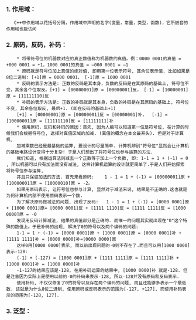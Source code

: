 ### 1. 作用域：       
       C++中作用域以花括号分隔，作用域中声明的名字(变量，常量，类型，函数)，它所嵌套的作用域也能访问

### 2. 原码，反码，补码：
        * 将带符号位的机器数对应的真正数值称为机器数的真值。例：0000 0001的真值 = +000 0001 = +1，1000 0001的真值 = –000 0001 = –1
        * 原码就是符号位加上真值的绝对值, 即用第一位表示符号, 其余位表示值. 比如如果是8位二进制: [+1]原 = 0000 0001， [-1]原 = 1000 0001
        * 反码的表示方法是: 正数的反码是其本身，负数的反码是在其原码的基础上, 符号位不变，其余各个位取反。[+1] = [00000001]原 = [00000001]反， [-1] = [10000001]原 = [11111110]反
        * 补码的表示方法是: 正数的补码就是其本身，负数的补码是在其原码的基础上, 符号位不变, 其余各位取反, 最后+1. (即在反码的基础上+1) 
        [+1] = [00000001]原 = [00000001]反 = [00000001]补，  [-1] = [10000001]原 = [11111110]反 = [11111111]补    
        * 使用原码，反码和补码的原因：首先, 因为人脑可以知道第一位是符号位, 在计算的时候我们会根据符号位, 选择对真值区域的加减. (真值的概念在本文最开头). 但是对于计算机, 
        加减乘数已经是最基础的运算, 要设计的尽量简单. 计算机辨别"符号位"显然会让计算机的基础电路设计变得十分复杂! 于是人们想出了将符号位也参与运算的方法.     
        我们知道, 根据运算法则减去一个正数等于加上一个负数, 即: 1-1 = 1 + (-1) = 0 , 所以机器可以只有加法而没有减法, 这样计算机运算的设计就更简单了.于是人们开始探索 将符号位参与运算,     
        并且只保留加法的方法. 首先来看原码:    1 - 1 = 1 + (-1) = [00000001]原 + [10000001]原 = [10000010]原 = -2。   
        如果用原码表示, 让符号位也参与计算, 显然对于减法来说, 结果是不正确的.这也就是为何计算机内部不使用原码表示一个数.   
        为了解决原码做减法的问题, 出现了反码:   1 - 1 = 1 + (-1) = [0000 0001]原 + [1000 0001]原= [0000 0001]反 + [1111 1110]反 = [1111 1111]反 = [1000 0000]原 = -0    
        发现用反码计算减法, 结果的真值部分是正确的. 而唯一的问题其实就出现在"0"这个特殊的数值上。于是补码的出现, 解决了0的符号以及两个编码的问题:    
        1-1 = 1 + (-1) = [0000 0001]原 + [1000 0001]原 = [0000 0001]补 + [1111 1111]补 = [0000 0000]补=[0000 0000]原
        这样0用[0000 0000]表示, 而以前出现问题的-0则不存在了.而且可以用[1000 0000]表示-128:   
        (-1) + (-127) = [1000 0001]原 + [1111 1111]原 = [1111 1111]补 + [1000 0001]补 = [1000 0000]补     
        -1-127的结果应该是-128, 在用补码运算的结果中, [1000 0000]补 就是-128. 但是注意因为实际上是使用以前的-0的补码来表示-128, 所以-128并没有原码和反码表示.    
        使用补码, 不仅仅修复了0的符号以及存在两个编码的问题, 而且还能够多表示一个最低数. 这就是为什么8位二进制, 使用原码或反码表示的范围为[-127, +127], 而使用补码表示的范围为[-128, 127].



### 3. 泛型：   
